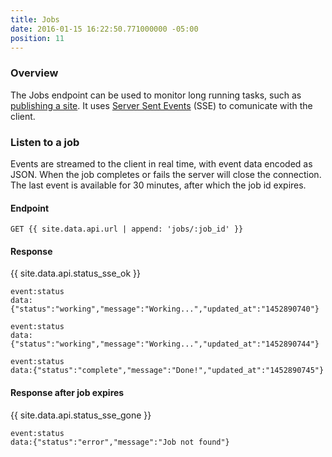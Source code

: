 ```yaml
---
title: Jobs
date: 2016-01-15 16:22:50.771000000 -05:00
position: 11
---
```


### Overview

The Jobs endpoint can be used to monitor long running tasks, such as [publishing a site](/api/sites#publish-a-site).
It uses [Server Sent Events](https://html.spec.whatwg.org/multipage/comms.html#server-sent-events) (SSE) to comunicate with the client.

### Listen to a job

Events are streamed to the client in real time, with event data encoded as JSON. When the job completes or fails the server will close the connection.  The last event is available for 30 minutes, after which the job id expires.

#### Endpoint

~~~
GET {{ site.data.api.url | append: 'jobs/:job_id' }}
~~~

#### Response

{{ site.data.api.status_sse_ok }}
~~~
event:status
data:{"status":"working","message":"Working...","updated_at":"1452890740"}

event:status
data:{"status":"working","message":"Working...","updated_at":"1452890744"}

event:status
data:{"status":"complete","message":"Done!","updated_at":"1452890745"}
~~~

#### Response after job expires

{{ site.data.api.status_sse_gone }}
~~~
event:status
data:{"status":"error","message":"Job not found"}
~~~
